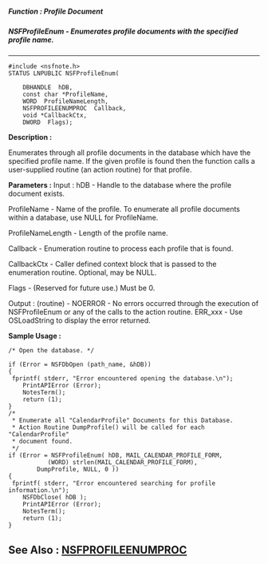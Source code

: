 ##### Function : Profile Document
##### NSFProfileEnum - Enumerates profile documents with the specified profile name.
---
```
#include <nsfnote.h>
STATUS LNPUBLIC NSFProfileEnum(

	DBHANDLE  hDB,
	const char *ProfileName,
	WORD  ProfileNameLength,
	NSFPROFILEENUMPROC  Callback,
	void *CallbackCtx,
	DWORD  Flags);
```
**Description :**

Enumerates through all profile documents in the database which have the 
specified profile name.  If the given profile is found then the function calls 
a user-supplied routine (an action routine) for that profile. 

**Parameters :**
Input :
hDB  -  Handle to the database where the profile document exists.

ProfileName  -  Name of the profile.  To enumerate all profile documents within a database, use NULL for ProfileName.

ProfileNameLength  -  Length of the profile name.

Callback  -  Enumeration routine to process each profile that is found.

CallbackCtx  -  Caller defined context block that is passed to the enumeration routine.  Optional, may be NULL.

Flags  -  (Reserved for future use.)  Must be 0.

Output :
(routine)  -  NOERROR - No errors occurred through the execution of NSFProfileEnum or any of the calls to the action routine.
ERR_xxx - Use OSLoadString to display the error returned.



**Sample Usage :**
```
/* Open the database. */
    
if (Error = NSFDbOpen (path_name, &hDB))
{
 fprintf( stderr, "Error encountered opening the database.\n");
	PrintAPIError (Error);  
	NotesTerm();
	return (1);
}
/* 
 * Enumerate all "CalendarProfile" Documents for this Database. 
 * Action Routine DumpProfile() will be called for each "CalendarProfile"
 * document found.
 */
if (Error = NSFProfileEnum( hDB, MAIL_CALENDAR_PROFILE_FORM,
	       (WORD) strlen(MAIL_CALENDAR_PROFILE_FORM),
        DumpProfile, NULL, 0 ))
{
 fprintf( stderr, "Error encountered searching for profile information.\n");
	NSFDbClose( hDB );
	PrintAPIError (Error);  
	NotesTerm();
	return (1);
}
```
**See Also :**
[NSFPROFILEENUMPROC](/reference/Data/NSFPROFILEENUMPROC)
---
